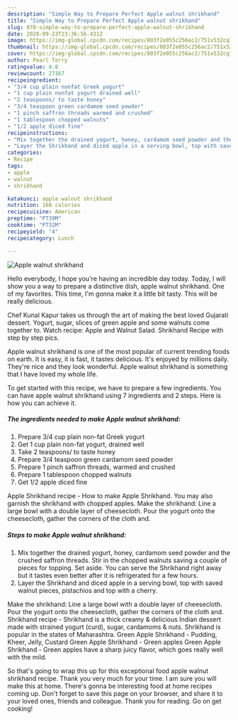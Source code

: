 ```yaml
---
description: "Simple Way to Prepare Perfect Apple walnut shrikhand"
title: "Simple Way to Prepare Perfect Apple walnut shrikhand"
slug: 978-simple-way-to-prepare-perfect-apple-walnut-shrikhand
date: 2020-09-23T23:36:56.431Z
image: https://img-global.cpcdn.com/recipes/803f2e055c256ac2/751x532cq70/apple-walnut-shrikhand-recipe-main-photo.jpg
thumbnail: https://img-global.cpcdn.com/recipes/803f2e055c256ac2/751x532cq70/apple-walnut-shrikhand-recipe-main-photo.jpg
cover: https://img-global.cpcdn.com/recipes/803f2e055c256ac2/751x532cq70/apple-walnut-shrikhand-recipe-main-photo.jpg
author: Pearl Terry
ratingvalue: 4.8
reviewcount: 27167
recipeingredient:
- "3/4 cup plain nonfat Greek yogurt"
- "1 cup plain nonfat yogurt drained well"
- "2 teaspoons/ to taste honey"
- "3/4 teaspoon green cardamom seed powder"
- "1 pinch saffron threads warmed and crushed"
- "1 tablespoon chopped walnuts"
- "1/2 apple diced fine"
recipeinstructions:
- "Mix together the drained yogurt, honey, cardamom seed powder and the crushed saffron threads. Stir in the chopped walnuts saving a couple of pieces for topping. Set aside. You can serve the Shrikhand right away but it tastes even better after it is refrigerated for a few hours."
- "Layer the Shrikhand and diced apple in a serving bowl, top with saved walnut pieces, pistachios and top with a cherry."
categories:
- Recipe
tags:
- apple
- walnut
- shrikhand

katakunci: apple walnut shrikhand 
nutrition: 168 calories
recipecuisine: American
preptime: "PT39M"
cooktime: "PT32M"
recipeyield: "4"
recipecategory: Lunch

---
```



![Apple walnut shrikhand](https://img-global.cpcdn.com/recipes/803f2e055c256ac2/751x532cq70/apple-walnut-shrikhand-recipe-main-photo.jpg)

Hello everybody, I hope you're having an incredible day today. Today, I will show you a way to prepare a distinctive dish, apple walnut shrikhand. One of my favorites. This time, I'm gonna make it a little bit tasty. This will be really delicious.

Chef Kunal Kapur takes us through the art of making the best loved Gujarati dessert. Yogurt, sugar, slices of green apple and some walnuts come together to. Watch recipe: Apple and Walnut Salad. Shrikhand Recipe with step by step pics.

Apple walnut shrikhand is one of the most popular of current trending foods on earth. It is easy, it is fast, it tastes delicious. It's enjoyed by millions daily. They're nice and they look wonderful. Apple walnut shrikhand is something that I have loved my whole life.


To get started with this recipe, we have to prepare a few ingredients. You can have apple walnut shrikhand using 7 ingredients and 2 steps. Here is how you can achieve it.

<!--inarticleads1-->

##### The ingredients needed to make Apple walnut shrikhand:

1. Prepare 3/4 cup plain non-fat Greek yogurt
1. Get 1 cup plain non-fat yogurt, drained well
1. Take 2 teaspoons/ to taste honey
1. Prepare 3/4 teaspoon green cardamom seed powder
1. Prepare 1 pinch saffron threads, warmed and crushed
1. Prepare 1 tablespoon chopped walnuts
1. Get 1/2 apple diced fine


Apple Shrikhand recipe - How to make Apple Shrikhand. You may also garnish the shrikhand with chopped apples. Make the shrikhand: Line a large bowl with a double layer of cheesecloth. Pour the yogurt onto the cheesecloth, gather the corners of the cloth and. 

<!--inarticleads2-->

##### Steps to make Apple walnut shrikhand:

1. Mix together the drained yogurt, honey, cardamom seed powder and the crushed saffron threads. Stir in the chopped walnuts saving a couple of pieces for topping. Set aside. You can serve the Shrikhand right away but it tastes even better after it is refrigerated for a few hours.
1. Layer the Shrikhand and diced apple in a serving bowl, top with saved walnut pieces, pistachios and top with a cherry.


Make the shrikhand: Line a large bowl with a double layer of cheesecloth. Pour the yogurt onto the cheesecloth, gather the corners of the cloth and. Shrikhand recipe - Shrikhand is a thick creamy &amp; delicious Indian dessert made with strained yogurt (curd), sugar, cardamoms &amp; nuts. Shrikhand is popular in the states of Maharashtra. Green Apple Shrikhand - Pudding, Kheer, Jelly, Custard Green Apple Shrikhand - Green apples Green Apple Shrikhand - Green apples have a sharp juicy flavor, which goes really well with the mild. 

So that's going to wrap this up for this exceptional food apple walnut shrikhand recipe. Thank you very much for your time. I am sure you will make this at home. There's gonna be interesting food at home recipes coming up. Don't forget to save this page on your browser, and share it to your loved ones, friends and colleague. Thank you for reading. Go on get cooking!
